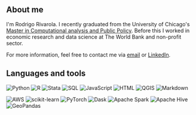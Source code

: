 ## About me

I'm Rodrigo Rivarola. I recently graduated from the University of Chicago's [Master in Computational analysis and Public Policy](https://capp.uchicago.edu/). Before this I worked in economic research and data science at The World Bank and non-profit sector.

For more information, feel free to contact me via [email](r.rivarolam@gmail.com) or [LinkedIn](https://www.linkedin.com/in/rodrigo-rivarola/).

## Languages and tools
![Python](https://img.shields.io/badge/-Python-3776AB?logo=python&logoColor=white&style=for-the-badge)
![R](https://img.shields.io/badge/-R-276DC3?logo=r&logoColor=white&style=for-the-badge)
![Stata](https://img.shields.io/badge/-Stata-0033A0?style=for-the-badge)
![SQL](https://img.shields.io/badge/-SQL-4479A1?logo=mysql&logoColor=white&style=for-the-badge)
![JavaScript](https://img.shields.io/badge/-JavaScript-F7DF1E?logo=javascript&logoColor=black&style=for-the-badge)
![HTML](https://img.shields.io/badge/-HTML-E34F26?logo=html5&logoColor=white&style=for-the-badge)
![QGIS](https://img.shields.io/badge/-QGIS-589632?logo=qgis&logoColor=white&style=for-the-badge)
![Markdown](https://img.shields.io/badge/-Markdown-000000?logo=markdown&logoColor=white&style=for-the-badge)

![AWS](https://img.shields.io/badge/-AWS-232F3E?logo=amazon-aws&logoColor=white&style=for-the-badge)
![scikit-learn](https://img.shields.io/badge/-scikit--learn-F7931E?logo=scikitlearn&logoColor=white&style=for-the-badge)
![PyTorch](https://img.shields.io/badge/-PyTorch-EE4C2C?logo=pytorch&logoColor=white&style=for-the-badge)
![Dask](https://img.shields.io/badge/-Dask-111111?logo=dask&logoColor=white&style=for-the-badge)
![Apache Spark](https://img.shields.io/badge/-Apache%20Spark-E25A1C?logo=apachespark&logoColor=white&style=for-the-badge)
![Apache Hive](https://img.shields.io/badge/-Apache%20Hive-FDEE21?logo=apachehive&logoColor=black&style=for-the-badge)
![GeoPandas](https://img.shields.io/badge/-GeoPandas-3288BD?style=for-the-badge)



